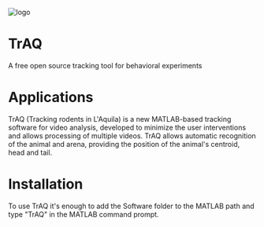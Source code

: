 ![logo](https://github.com/Daz989/TrAQ/assets/47251289/0cec08aa-56ca-4e47-aae1-69d157251296)

# TrAQ
A free open source tracking tool for behavioral experiments

# Applications

TrAQ (Tracking rodents in L'Aquila) is a new MATLAB-based tracking software for video analysis, developed to minimize the user interventions and allows processing of multiple videos. TrAQ allows automatic recognition of the animal and arena, providing the position of the animal's centroid, head and tail.

# Installation
To use TrAQ it's enough to add the Software folder to the MATLAB path and type "TrAQ" in the MATLAB command prompt.

